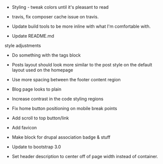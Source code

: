 * Styling - tweak colors until it's pleasant to read

* travis, fix composer cache issue on travis.
* Update build tools to be more inline with what I'm comfortable with.
* Update README.md


style adjustments
* Do something with the tags block
* Posts layout should look more similar to the post style on the default layout used on the homepage
* Use more spacing between the footer content region
* Blog page looks to plain
* Increase contrast in the code styling regions
* Fix home button positioning on mobile break points
* Add scroll to top button/link
* Add favicon
* Make block for drupal association badge & stuff


* Update to bootstrap 3.0
* Set header description to center off of page width instead of container.
